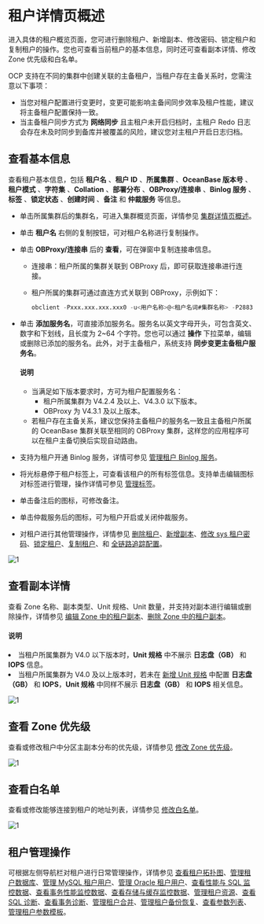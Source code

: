 # 租户详情页概述

进入具体的租户概览页面，您可进行删除租户、新增副本、修改密码、锁定租户和复制租户的操作。您也可查看当前租户的基本信息，同时还可查看副本详情、修改 Zone 优先级和白名单。

OCP 支持在不同的集群中创建关联的主备租户，当租户存在主备关系时，您需注意以下事项：

* 当您对租户配置进行变更时，变更可能影响主备间同步效率及租户性能，建议将主备租户配置保持一致。
* 当主备租户同步方式为 <b>网络同步</b> 且主租户未开启归档时，主租户 Redo 日志会存在未及时同步到备库并被覆盖的风险，建议您对主租户开启日志归档。

## 查看基本信息

查看租户基本信息，包括 **租户名** 、**租户 ID** 、**所属集群** 、**OceanBase 版本号** 、**租户模式** 、**字符集** 、**Collation** 、**部署分布** 、**OBProxy/连接串** 、**Binlog 服务** 、**标签** 、**锁定状态** 、**创建时间** 、**备注** 和 **仲裁服务** 等信息。

* 单击所属集群后的集群名，可进入集群概览页面，详情参见 [集群详情页概述](../../600.cluster-functions/300.manage-a-cluster/200.overview-of-the-cluster-details-page.md)。

* 单击 **租户名** 右侧的复制按钮，可对租户名称进行复制操作。

* 单击 **OBProxy/连接串** 后的 **查看**，可在弹窗中复制连接串信息。

  * 连接串：租户所属的集群关联到 OBProxy 后，即可获取连接串进行连接。

  * 租户所属的集群可通过直连方式关联到 OBProxy，示例如下：

    ```sql
    obclient -Pxxx.xxx.xxx.xxx0 -u<用户名称>@<租户名词#集群名称> -P2883 -p****** -c -A sys
    ```

* 单击 **添加服务名**，可直接添加服务名。服务名以英文字母开头，可包含英文、数字和下划线，且长度为 2\~64 个字符。您也可以通过 **操作** 下拉菜单，编辑或删除已添加的服务名。此外，对于主备租户，系统支持 **同步变更主备租户服务名**。

  <main id="notice" type='explain'>
  <h4>说明</h4>
  <p>
  <ul>
  <li>当满足如下版本要求时，方可为租户配置服务名：<ul><li>租户所属集群为 V4.2.4 及以上、V4.3.0 以下版本。</li><li>OBProxy 为 V4.3.1 及以上版本。</li></ul></li>
  <li>若租户存在主备关系，建议您保持主备租户的服务名一致且主备租户所属的 OceanBase 集群关联至相同的 OBProxy 集群，这样您的应用程序可以在租户主备切换后实现自动路由。</li>
  </ul>
  </p></main>

* 支持为租户开通 Binlog 服务，详情可参见 [管理租户 Binlog 服务](700.manage-binlog-service-of-a-tenant.md)。

* 将光标悬停于租户标签上，可查看该租户的所有标签信息。支持单击编辑图标对标签进行管理，操作详情可参见 [管理标签](../../1600.system-management-features/300.manage-tags/100.tags-overview.md)。

* 单击备注后的图标，可修改备注。

* 单击仲裁服务后的图标，可为租户开启或关闭仲裁服务。

* 对租户进行其他管理操作，详情参见 [删除租户](../600.manage-a-tenant/400.delete-a-tenant.md)、[新增副本](../1000.manage-tenant-replica/200.create-a-replica.md)、[修改 sys 租户密码](../600.manage-a-tenant/500.change-the-sysy-tenant-password.md)、[锁定租户](../600.manage-a-tenant/300.locked-a-tenant.md)、[复制租户](../600.manage-a-tenant/200.replication-a-tenant.md)、和 [全链路追踪配置](600.full-link-diagnostic-configuration-of-tenant.md)。

![1](https://obbusiness-private.oss-cn-shanghai.aliyuncs.com/doc/img/ocp/431/%E5%9F%BA%E6%9C%AC%E4%BF%A1%E6%81%AF-%E7%A7%9F%E6%88%B7%E8%AF%A6%E6%83%85%E9%A1%B5.png)

## 查看副本详情

查看 Zone 名称、副本类型、Unit 规格、Unit 数量，并支持对副本进行编辑或删除操作，详情参见 [编辑 Zone 中的租户副本](../1000.manage-tenant-replica/300.edit-a-replica-of-a-tenant-in-a-private-zone.md)、[删除 Zone 中的租户副本](../1000.manage-tenant-replica/400.delete-a-replica-of-a-tenant-in-a-private-zone.md)。

<main id="notice" type='explain'>
<h4>说明</h4>
<p><li>当租户所属集群为 V4.0 以下版本时，<b>Unit 规格</b> 中不展示 <b>日志盘（GB）</b> 和 <b>IOPS</b> 信息。</li><li>当租户所属集群为 V4.0 及以上版本时，若未在 <a href="../400.manage-unit-specification.md">新增 Unit 规格</a> 中配置 <b>日志盘（GB）</b> 和 <b>IOPS</b>，<b>Unit 规格</b> 中同样不展示 <b>日志盘（GB）</b> 和 <b>IOPS</b> 相关信息。</li></p>
</main>

![1](https://obbusiness-private.oss-cn-shanghai.aliyuncs.com/doc/img/ocp/420/%E5%89%AF%E6%9C%AC%E8%AF%A6%E6%83%85.png)

## 查看 Zone 优先级

查看或修改租户中分区主副本分布的优先级，详情参见 [修改 Zone 优先级](../800.modify-a-zone-priority.md)。

![1](https://help-static-aliyun-doc.aliyuncs.com/assets/img/zh-CN/5547730261/p265481.png)

## 查看白名单

查看或修改能够连接到租户的地址列表，详情参见 [修改白名单](../700.modify-the-whitelist.md)。

![1](https://help-static-aliyun-doc.aliyuncs.com/assets/img/zh-CN/5547730261/p265484.png)

## 租户管理操作

可根据左侧导航栏对租户进行日常管理操作，详情参见 [查看租户拓扑图](../900.manage-tenant-topulogy/100.view-the-tenant-topology.md)、[管理租户数据库](../1100.database-management.md)、[管理 MySQL 租户用户](../1200.manage-users-and-permissions-under-tenants/100.user-management-under-a-mysql-tenant.md)、[管理 Oracle 租户用户](../1200.manage-users-and-permissions-under-tenants/200.user-management-under-an-oracle-tenant/100.oracle-tenant-user-management.md)、[查看性能与 SQL 监控数据](../../880.manage-performance-monitoring/100.performance-monitoring-overview/400.view-tenant-performance-and-sql.md)、[查看事务性能监控数据](../../880.manage-performance-monitoring/100.performance-monitoring-overview/500.view-transaction-performance.md)、[查看存储与缓存监控数据](../../880.manage-performance-monitoring/100.performance-monitoring-overview/600.view-storage-and-cache-performance.md)、[管理租户资源](../500.ocp-resource-unit-specifications.md)、[查看 SQL 诊断](../../1000.diagnosis-and-tuning-fuctions/100.manage-sql-diagnosis/300.suspicious-sql-diagnostics.md)、[查看事务诊断](../../1000.diagnosis-and-tuning-fuctions/200.manage-transaction-diagnostics/200.view-transaction-diagnosis.md)、[管理租户合并](../1400.manage-tenant-merge/200.details-of-tenant-major-compaction.md)、[管理租户备份恢复](../../1100.backup-and-restoration-functions/400.backup-now/200.back-up-tenant-now.md)、[查看参数列表](../1600.manage-tenant-parameters/100.view-the-tenant-parameter.md)、[管理租户参数模板](../1500.manage-tenant-parameter-templates.md)。
